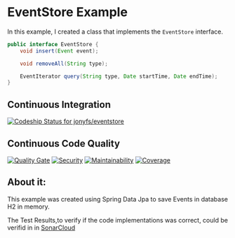# EventStore Example

In this example, I created a class that implements the `EventStore`
interface.
 
```java
public interface EventStore {
    void insert(Event event); 

    void removeAll(String type);

    EventIterator query(String type, Date startTime, Date endTime);
}
```

## Continuous Integration
[![Codeship Status for jonyfs/eventstore](https://app.codeship.com/projects/2c9c90e0-905c-0136-a649-22ecb9c20d15/status?branch=master)](https://app.codeship.com/projects/304106)

## Continuous Code Quality
[![Quality Gate](https://sonarcloud.io/api/project_badges/measure?project=jonyfs_eventstore&metric=alert_status)](https://sonarcloud.io/dashboard?id=jonyfs_eventstore)
[![Security](https://sonarcloud.io/api/project_badges/measure?project=jonyfs_eventstore&metric=security_rating)](https://sonarcloud.io/dashboard?id=jonyfs_eventstore)
[![Maintainability](https://sonarcloud.io/api/project_badges/measure?project=jonyfs_eventstore&metric=sqale_rating)](https://sonarcloud.io/dashboard?id=jonyfs_eventstore)
[![Coverage](https://sonarcloud.io/api/project_badges/measure?project=jonyfs_eventstore&metric=coverage)](https://sonarcloud.io/dashboard?id=jonyfs_eventstore)


## About it:

This example was created using Spring Data Jpa to save Events in database H2 in memory.

The Test Results,to verify if the code implementations was correct, could be verifid in in [SonarCloud](https://sonarcloud.io/dashboard?id=jonyfs_eventstore)